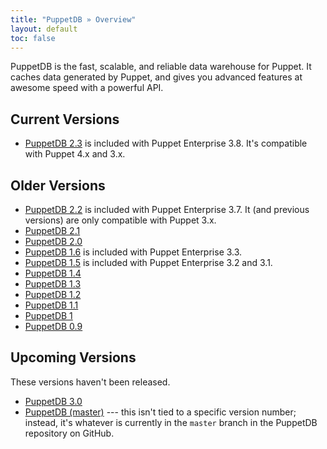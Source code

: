 ```yaml
---
title: "PuppetDB » Overview"
layout: default
toc: false
---
```


PuppetDB is the fast, scalable, and reliable data warehouse for Puppet. It caches data generated by Puppet, and gives you advanced features at awesome speed with a powerful API.

## Current Versions

* [PuppetDB 2.3](./2.3) is included with Puppet Enterprise 3.8. It's compatible with Puppet 4.x and 3.x.

## Older Versions

* [PuppetDB 2.2](./2.2) is included with Puppet Enterprise 3.7. It (and previous versions) are only compatible with Puppet 3.x.
* [PuppetDB 2.1](./2.1)
* [PuppetDB 2.0](./2.0)
* [PuppetDB 1.6](./1.6) is included with Puppet Enterprise 3.3.
* [PuppetDB 1.5](./1.5) is included with Puppet Enterprise 3.2 and 3.1.
* [PuppetDB 1.4](./1.4)
* [PuppetDB 1.3](./1.3)
* [PuppetDB 1.2](./1.2)
* [PuppetDB 1.1](./1.1)
* [PuppetDB 1](./1)
* [PuppetDB 0.9](./0.9)

## Upcoming Versions

These versions haven't been released.

* [PuppetDB 3.0](./3.0)
* [PuppetDB (master)](./master) --- this isn't tied to a specific version number; instead, it's whatever is currently in the `master` branch in the PuppetDB repository on GitHub.
